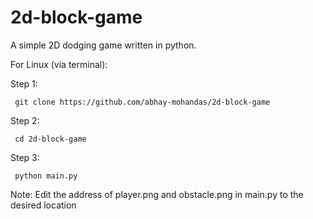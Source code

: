 # 2d-block-game

A simple 2D dodging game written in python.

For Linux (via terminal):

Step 1:

     git clone https://github.com/abhay-mohandas/2d-block-game
     
Step 2:

     cd 2d-block-game
     
Step 3:

     python main.py
           
Note: Edit the address of player.png and obstacle.png in main.py to the desired location
